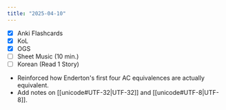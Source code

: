 ```yaml
---
title: "2025-04-10"
---
```


- [x] Anki Flashcards
- [x] KoL
- [x] OGS
- [ ] Sheet Music (10 min.)
- [ ] Korean (Read 1 Story)

* Reinforced how Enderton's first four AC equivalences are actually equivalent.
* Add notes on [[unicode#UTF-32|UTF-32]] and [[unicode#UTF-8|UTF-8]].